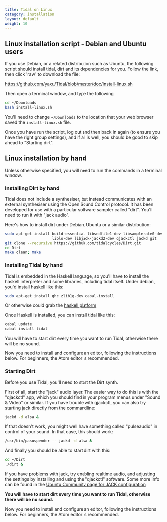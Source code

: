 ```yaml
---
title: Tidal on Linux
category: installation
layout: default
weight: 10
---
```


## Linux installation script - Debian and Ubuntu users

If you use Debian, or a related distribution such as Ubuntu, the
following script should install tidal, dirt and its dependencies for
you. Follow the link, then click 'raw' to download the file:

  <https://github.com/yaxu/Tidal/blob/master/doc/install-linux.sh>

Then open a terminal window, and type the following

~~~~sh
cd ~/Downloads
bash install-linux.sh
~~~~

You'll need to change `~/Downloads` to the location that your web
browser saved the `install-linux.sh` file.

Once you have run the script, log out and then back in again (to
ensure you have the right group settings), and if all is well, you
should be good to skip ahead to "Starting dirt".

## Linux installation by hand

Unless otherwise specified, you will need to run the commands in a
terminal window.

### Installing Dirt by hand

Tidal does not include a synthesiser, but instead communicates with an
external synthesiser using the Open Sound Control protocol. It has
been developed for use with a particular software sampler called
"dirt". You'll need to run it with "jack audio".

Here's how to install dirt under Debian, Ubuntu or a similar distribution:

~~~~sh
sudo apt-get install build-essential libsndfile1-dev libsamplerate0-dev \
                     liblo-dev libjack-jackd2-dev qjackctl jackd git
git clone --recursive https://github.com/tidalcycles/Dirt.git
cd Dirt
make clean; make
~~~~

### Installing Tidal by hand

Tidal is embedded in the Haskell language, so you'll have to install
the haskell interpreter and some libraries, including tidal
itself. Under debian, you'd install haskell like this:

~~~~sh
sudo apt-get install ghc zlib1g-dev cabal-install
~~~~

Or otherwise could grab the [haskell platform](http://www.haskell.org/platform/)

Once Haskell is installed, you can install tidal like this:

~~~~sh
cabal update
cabal install tidal
~~~~

You will have to start dirt every time you want to run Tidal,
otherwise there will be no sound. 

Now you need to install and configure an editor, following the
instructions below. For beginners, the Atom editor is recommended.

### Starting Dirt

Before you use Tidal, you'll need to start the Dirt synth.

First of all, start the "jack" audio layer. The easier way to do this
is with the "qjackctl" app, which you should find in your program
menus under "Sound & Video" or similar. If you have trouble with
qjackctl, you can also try starting jack directly from the
commandline:

~~~~sh
jackd -d alsa &
~~~~

If that doesn't work, you might well have something called
"pulseaudio" in control of your sound. In that case, this should work:

~~~~sh
/usr/bin/pasuspender -- jackd -d alsa &
~~~~

And finally you should be able to start dirt with this:

~~~~sh
cd ~/Dirt
./dirt &
~~~~

If you have problems with jack, try enabling realtime audio, and
adjusting the settings by installing and using the "qjackctl"
software. Some more info can be found in the [Ubuntu Community page for JACK configuration](https://help.ubuntu.com/community/HowToJACKConfiguration)

**You will have to start dirt every time you want to run Tidal,
otherwise there will be no sound.**

Now you need to install and configure an editor, following the
instructions below. For beginners, the Atom editor is recommended.
